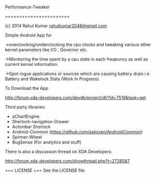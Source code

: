 Performance-Tweaker

=======================

(c) 2014 Rahul Kumar <rahulkumar2048@gmail.com>

Simple Android App for 

->overclocking/underclocking the cpu clocks and tweaking various other kernel parameters like I/O , Governor etc.

->Monitoring the time spent by a cpu state in each freqeuncy as well as current kernel information.

->Spot rogue applications or sources which are causing battery drain i.e Battery and Wakelock Stats (Work In Progress).


To Download the App

http://forum.xda-developers.com/devdb/project/dl/?id=7519&task=get


Third party libraries:

* aChartEngine
* Sherlock-navigation-Drawer
* Actionbar Sherlock
* Android-Common (https://github.com/asksven/AndroidCommon)
* Spinner-Wheel
* BugSense (For analytics and stuff)

There is also a discussion thread on XDA Developers:

http://forum.xda-developers.com/showthread.php?t=2728587


=== LICENSE ===
See the LICENSE file.



